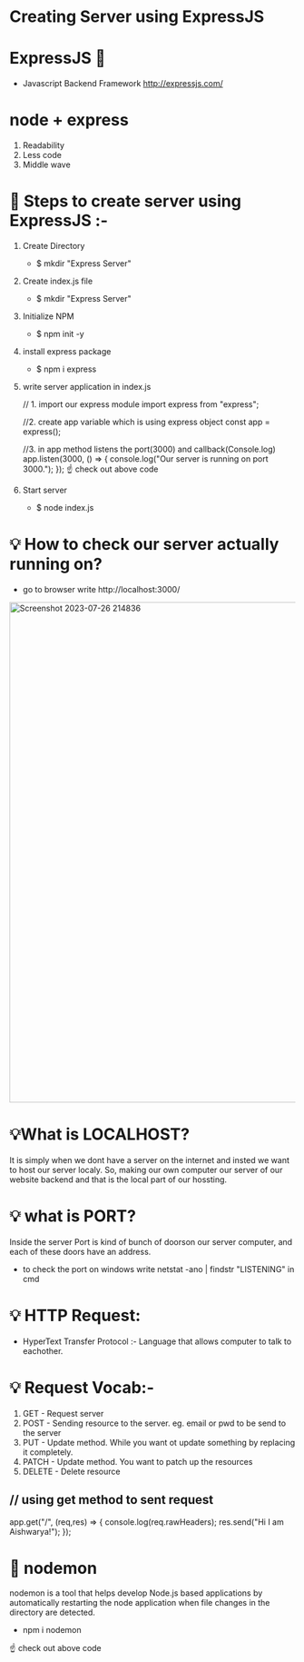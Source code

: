 # Creating Server using ExpressJS

# ExpressJS 💜
- Javascript Backend Framework
  http://expressjs.com/ 
# node + express
   1. Readability
   2. Less code
   3. Middle wave

# 🚀 Steps to create server using ExpressJS :- 
1. Create Directory
   - $ mkdir "Express Server"
3. Create index.js file
   - $ mkdir "Express Server"
5. Initialize NPM
   - $ npm init -y 
4. install express package
   - $ npm i express
5. write server application in index.js
    
      // 1. import our express module
      import express from "express";
      
      //2. create app variable which is using express object
      const app = express();
      
      //3. in app method listens the port(3000) and callback(Console.log)
      app.listen(3000, () => {
          console.log("Our server is running on port 3000.");
     });
☝️ check out above code 

6. Start server
   - $ node index.js
# 💡 How to check our server actually running on?
  - go to browser write
    http://localhost:3000/


<img width="881" alt="Screenshot 2023-07-26 214836" src="https://github.com/aishwarya0714/FullStackWebDevelopment/assets/136805991/c03aa906-78e5-4667-b363-de632b305e60">

# 💡What is LOCALHOST?

It is simply when we dont have a server on the internet and insted we want to host our server localy. So, making our own computer our server of our website backend and that is the local part of our hossting.

# 💡 what is PORT?

Inside the server Port is kind of bunch of doorson our server computer, and each of these doors have an address.
- to check the port on windows write netstat -ano | findstr "LISTENING" in cmd

# 💡 HTTP Request:
- HyperText Transfer Protocol :- Language that allows computer to talk to eachother.

# 💡 Request Vocab:- 
1. GET - Request server
2. POST - Sending resource to the server. eg. email or pwd to be send to the server
3. PUT - Update method. While you want ot update something by replacing it completely.
4. PATCH - Update method. You want to patch up the resources 
5. DELETE - Delete resource

// using get method to sent request
-
app.get("/", (req,res) => {
    console.log(req.rawHeaders);
    res.send("Hi I am Aishwarya!");
});

# 🚀 nodemon
nodemon is a tool that helps develop Node.js based applications by automatically restarting the node application when file changes in the directory are detected.

- npm i nodemon

☝️ check out above code 

